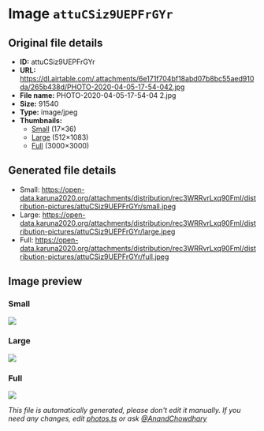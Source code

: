 # Image `attuCSiz9UEPFrGYr`

## Original file details

- **ID:** attuCSiz9UEPFrGYr
- **URL:** https://dl.airtable.com/.attachments/6e171f704bf18abd07b8bc55aed910da/265b438d/PHOTO-2020-04-05-17-54-042.jpg
- **File name:** PHOTO-2020-04-05-17-54-04 2.jpg
- **Size:** 91540
- **Type:** image/jpeg
- **Thumbnails:**
  - [Small](https://dl.airtable.com/.attachmentThumbnails/2e3be67a4d3f4b364b699478f0f37339/fb49d098) (17×36)
  - [Large](https://dl.airtable.com/.attachmentThumbnails/ee36cdceba5e5f771a9873c711c6a2c2/4f19e821) (512×1083)
  - [Full](https://dl.airtable.com/.attachmentThumbnails/9529d20a1a6e44cd1063e85f02a888f8/ecf38a52) (3000×3000)

## Generated file details

- Small: https://open-data.karuna2020.org/attachments/distribution/rec3WRRvrLxq90FmI/distribution-pictures/attuCSiz9UEPFrGYr/small.jpeg
- Large: https://open-data.karuna2020.org/attachments/distribution/rec3WRRvrLxq90FmI/distribution-pictures/attuCSiz9UEPFrGYr/large.jpeg
- Full: https://open-data.karuna2020.org/attachments/distribution/rec3WRRvrLxq90FmI/distribution-pictures/attuCSiz9UEPFrGYr/full.jpeg

## Image preview

### Small

![](https://open-data.karuna2020.org/attachments/distribution/rec3WRRvrLxq90FmI/distribution-pictures/attuCSiz9UEPFrGYr/small.jpeg)

### Large

![](https://open-data.karuna2020.org/attachments/distribution/rec3WRRvrLxq90FmI/distribution-pictures/attuCSiz9UEPFrGYr/large.jpeg)

### Full

![](https://open-data.karuna2020.org/attachments/distribution/rec3WRRvrLxq90FmI/distribution-pictures/attuCSiz9UEPFrGYr/full.jpeg)

_This file is automatically generated, please don't edit it manually. If you need any changes, edit [photos.ts](/photos.ts) or ask [@AnandChowdhary](https://github.com/AnandChowdhary)_
